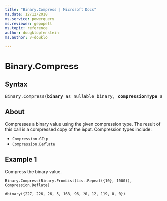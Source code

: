 ```yaml
---
title: "Binary.Compress | Microsoft Docs"
ms.date: 12/12/2018
ms.service: powerquery
ms.reviewer: gepopell
ms.topic: reference
author: dougklopfenstein
ms.author: v-douklo

---
```

# Binary.Compress

## Syntax

<pre>
Binary.Compress(<b>binary</b> as nullable binary, <b>compressionType</b> as number) as nullable binary
</pre>

## About

Compresses a binary value using the given compression type. The result of this call is a compressed copy of the input. Compression types include: <ul> <li><code>Compression.GZip</code></li> <li><code>Compression.Deflate</code></li> </ul>

## Example 1
Compress the binary value.

```powerquery-m
Binary.Compress(Binary.FromList(List.Repeat({10}, 1000)), Compression.Deflate)
```

`#binary({227, 226, 26, 5, 163, 96, 20, 12, 119, 0, 0})`
